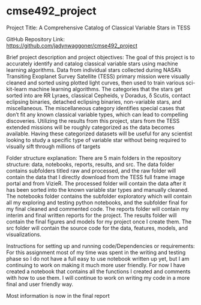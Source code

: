 # cmse492_project
Project Title: A Comprehensive Catalog of Classical Variable Stars in TESS

GitHub Repository Link: https://github.com/jadynwaggoner/cmse492_project

Brief project description and project objectives: The goal of this project is to accurately identify and catalog classical variable stars using machine learning algorithms. Data from individual stars collected during NASA’s Transiting Exoplanet Survey Satellite (TESS) primary mission were visually cleaned and sorted using plotted light curves, then used to train various sci-kit-learn machine learning algorithms. The categories that the stars get sorted into are RR Lyraes, classical Cepheids, γ Doradus, δ Scutis, contact eclipsing binaries, detached eclipsing binaries, non-variable stars, and miscellaneous. The miscellaneous category identifies special cases that don’t fit any known classical variable types, which can lead to compelling discoveries. Utilizing the results from this project, stars from the TESS extended missions will be roughly categorized as the data becomes available. Having these categorized datasets will be useful for any scientist looking to study a specific type of variable star without being required to visually sift through millions of targets

Folder structure explanation: There are 5 main folders in the repository structure: data, notebooks, reports, results, and src. The data folder contains subfolders titled raw and processed, and the raw folder will contain the data that I directly download from the TESS full frame image portal and from VizieR. The processed folder will contain the data after it has been sorted into the known variable star types and manually cleaned. The notebooks folder contains the subfolder exploratory which will contain all my exploring and testing python notebooks, and the subfolder final for my final cleaned and commented code. The reports folder will contain my interim and final written reports for the project. The results folder will contain the final figures and models for my project once I create them. The src folder will contain the source code for the data, features, models, and visualizations.

Instructions for setting up and running code/Dependencies or requirements: For this assignment most of my time was spent in the writing and testing phase so I do not have a full easy to use notebook written up yet, but I am continuing to work on making it much more user friendly. For now I have created a notebook that contains all the functions I created and comments with how to use them. I will continue to work on writing my code in a more final and user friendly way.

Most information is now in the final report
